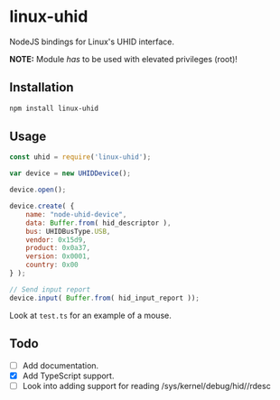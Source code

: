 # linux-uhid
NodeJS bindings for Linux's UHID interface.

**NOTE:** Module *has* to be used with elevated privileges (root)!
## Installation
```bash
npm install linux-uhid
```
## Usage
```javascript
const uhid = require('linux-uhid');

var device = new UHIDDevice();

device.open();

device.create( {
	name: "node-uhid-device",
	data: Buffer.from( hid_descriptor ),
	bus: UHIDBusType.USB,
	vendor: 0x15d9,
	product: 0x0a37,
	version: 0x0001,
	country: 0x00
} );

// Send input report
device.input( Buffer.from( hid_input_report ));
```
Look at `test.ts` for an example of a mouse.
## Todo
- [ ] Add documentation.
- [x] Add TypeScript support.
- [ ] Look into adding support for reading /sys/kernel/debug/hid/<dev>/rdesc
